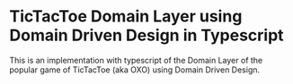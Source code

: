 # TicTacToe Domain Layer using Domain Driven Design in Typescript

This is an implementation with typescript of the Domain Layer of the popular game of TicTacToe (aka OXO) using Domain Driven Design.

